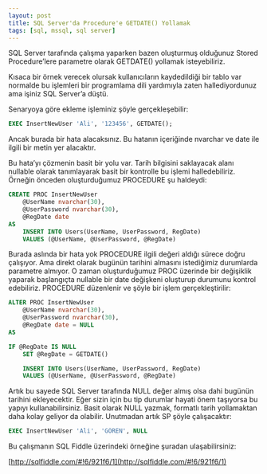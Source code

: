 ```yaml
---
layout: post
title: SQL Server'da Procedure'e GETDATE() Yollamak
tags: [sql, mssql, sql server]
---
```


SQL Server tarafında çalışma yaparken bazen oluşturmuş olduğunuz Stored Procedure’lere parametre olarak GETDATE() yollamak isteyebiliriz.
<!--more-->
Kısaca bir örnek verecek olursak kullanıcıların kaydedildiği bir tablo var normalde bu işlemleri bir programlama dili yardımıyla zaten hallediyordunuz ama işiniz SQL Server’a düştü.

Senaryoya göre ekleme işleminiz şöyle gerçekleşebilir:

```sql
EXEC InsertNewUser 'Ali', '123456', GETDATE();
```

Ancak burada bir hata alacaksınız. Bu hatanın içeriğinde nvarchar ve date ile ilgili bir metin yer alacaktır.

Bu hata’yı çözmenin basit bir yolu var. Tarih bilgisini saklayacak alanı nullable olarak tanımlayarak basit bir kontrolle bu işlemi halledebiliriz. Örneğin önceden oluşturduğumuz PROCEDURE şu haldeydi:

```sql
CREATE PROC InsertNewUser
	@UserName nvarchar(30),
	@UserPassword nvarchar(30),
	@RegDate date
AS
    INSERT INTO Users(UserName, UserPassword, RegDate)
    VALUES (@UserName, @UserPassword, @RegDate)
```

Burada aslında bir hata yok PROCEDURE ilgili değeri aldığı sürece doğru çalışıyor. Ama direkt olarak bugünün tarihini almasını istediğimiz durumlarda parametre almıyor. O zaman oluşturduğumuz PROC üzerinde bir değişiklik yaparak başlangıçta nullable bir date değişkeni oluşturup durumunu kontrol edebiliriz. PROCEDURE düzenlenir ve şöyle bir işlem gerçekleştirilir:

```sql
ALTER PROC InsertNewUser
	@UserName nvarchar(30),
	@UserPassword nvarchar(30),
	@RegDate date = NULL
AS

IF @RegDate IS NULL
    SET @RegDate = GETDATE()

    INSERT INTO Users(UserName, UserPassword, RegDate)
    VALUES (@UserName, @UserPassword, @RegDate)
```

Artık bu sayede SQL Server tarafında NULL değer almış olsa dahi bugünün tarihini ekleyecektir. Eğer sizin için bu tip durumlar hayati önem taşıyorsa bu yapıyı kullanabilirsiniz. Basit olarak NULL yazmak, formatlı tarih yollamaktan daha kolay geliyor da olabilir. Unutmadan artık SP şöyle çalışacaktır:

```sql
EXEC InsertNewUser 'Ali', 'GÖREN', NULL
```

Bu çalışmanın SQL Fiddle üzerindeki örneğine şuradan ulaşabilirsiniz:

[http://sqlfiddle.com/#!6/921f6/1](http://sqlfiddle.com/#!6/921f6/1)